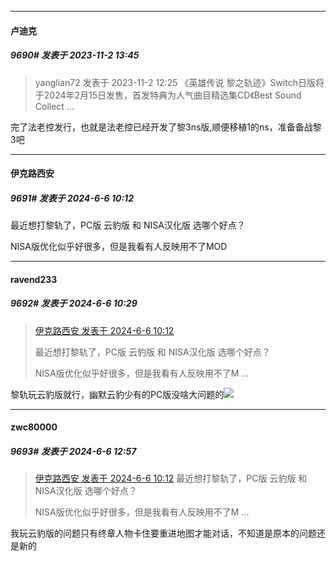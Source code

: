 ﻿
*****

####  卢迪克  
##### 9690#       发表于 2023-11-2 13:45

<blockquote>yanglian72 发表于 2023-11-2 12:25
《英雄传说 黎之轨迹》Switch日版将于2024年2月15日发售，首发特典为人气曲目精选集CD《Best Sound Collect ...</blockquote>
完了法老控发行，也就是法老控已经开发了黎3ns版,顺便移植1的ns，准备备战黎3吧

*****

####  伊克路西安  
##### 9691#       发表于 2024-6-6 10:12

最近想打黎轨了，PC版 云豹版 和 NISA汉化版 选哪个好点？

NISA版优化似乎好很多，但是我看有人反映用不了MOD


*****

####  ravend233  
##### 9692#       发表于 2024-6-6 10:29

<blockquote><a href="httphttps://bbs.saraba1st.com/2b/forum.php?mod=redirect&amp;goto=findpost&amp;pid=65128435&amp;ptid=1977906" target="_blank">伊克路西安 发表于 2024-6-6 10:12</a>

最近想打黎轨了，PC版 云豹版 和 NISA汉化版 选哪个好点？

NISA版优化似乎好很多，但是我看有人反映用不了M ...</blockquote>
黎轨玩云豹版就行，幽默云豹少有的PC版没啥大问题的<img src="https://static.saraba1st.com/image/smiley/face2017/067.png" referrerpolicy="no-referrer">

*****

####  zwc80000  
##### 9693#       发表于 2024-6-6 12:57

<blockquote><a href="httphttps://bbs.saraba1st.com/2b/forum.php?mod=redirect&amp;goto=findpost&amp;pid=65128435&amp;ptid=1977906" target="_blank">伊克路西安 发表于 2024-6-6 10:12</a>
最近想打黎轨了，PC版 云豹版 和 NISA汉化版 选哪个好点？

NISA版优化似乎好很多，但是我看有人反映用不了M ...</blockquote>
我玩云豹版的问题只有终章人物卡住要重进地图才能对话，不知道是原本的问题还是新的

